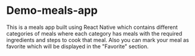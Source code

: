 # Demo-meals-app

This is a meals app built using React Native which contains different categories of meals where each category has meals with the required ingredients and steps to cook that meal.
Also you can mark your meal as favorite which will be displayed in the "Favorite" section.
